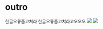 # outro
한글오류좀고쳐라
한글오류좀고치라고오오오
![](http://upload.inven.co.kr/upload/2014/12/20/bbs/i0936939287.jpg)
[![](http://i2.17173.itc.cn/2016/v/2016/04/28/gif4.gif)](https://www.youtube.com/watch?v=i2MXndXBwq8)
